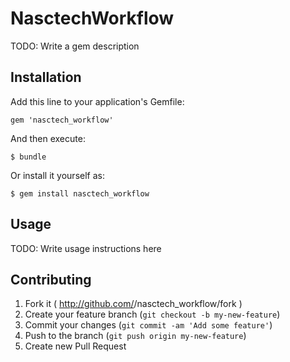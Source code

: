 # NasctechWorkflow

TODO: Write a gem description

## Installation

Add this line to your application's Gemfile:

    gem 'nasctech_workflow'

And then execute:

    $ bundle

Or install it yourself as:

    $ gem install nasctech_workflow

## Usage

TODO: Write usage instructions here

## Contributing

1. Fork it ( http://github.com/<my-github-username>/nasctech_workflow/fork )
2. Create your feature branch (`git checkout -b my-new-feature`)
3. Commit your changes (`git commit -am 'Add some feature'`)
4. Push to the branch (`git push origin my-new-feature`)
5. Create new Pull Request
